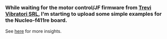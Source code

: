 ### While waiting for the motor control/JF firmware from [Trevi Vibratori SRL](https://trevivibratori.com/it/), I'm starting to upload some simple examples for the Nucleo-f411re board.

See [here](https://docs.google.com/viewer?url=https://raw.githubusercontent.com/TIT8/STM32_workspace/master/Trevi.pdf) for more insights.
